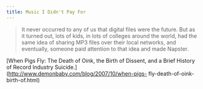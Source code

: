```yaml
---
title: Music I Didn't Pay For
---
```


> It never occurred to any of us that digital files were the future. But as it
turned out, lots of kids, in lots of colleges around the world, had the same
idea of sharing MP3 files over their local networks, and eventually, someone
paid attention to that idea and made Napster.

[When Pigs Fly: The Death of Oink, the Birth of Dissent, and a Brief History
of Record Industry Suicide.](http://www.demonbaby.com/blog/2007/10/when-pigs-
fly-death-of-oink-birth-of.html)


